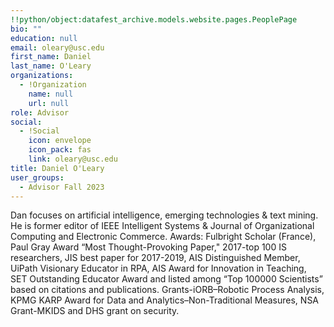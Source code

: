 ```yaml
---
!!python/object:datafest_archive.models.website.pages.PeoplePage
bio: ""
education: null
email: oleary@usc.edu
first_name: Daniel
last_name: O'Leary
organizations:
  - !Organization
    name: null
    url: null
role: Advisor
social:
  - !Social
    icon: envelope
    icon_pack: fas
    link: oleary@usc.edu
title: Daniel O'Leary
user_groups:
  - Advisor Fall 2023
---
```


Dan focuses on artificial intelligence, emerging technologies & text mining. He is former editor of IEEE Intelligent Systems & Journal of Organizational Computing and Electronic Commerce. Awards: Fulbright Scholar (France), Paul Gray Award “Most Thought-Provoking Paper," 2017-top 100 IS researchers, JIS best paper for 2017-2019, AIS Distinguished Member, UiPath Visionary Educator in RPA, AIS Award for Innovation in Teaching, SET Outstanding Educator Award and listed among “Top 100000 Scientists” based on citations and publications. Grants-iORB–Robotic Process Analysis, KPMG KARP Award for Data and Analytics–Non-Traditional Measures, NSA Grant-MKIDS and DHS grant on security.
